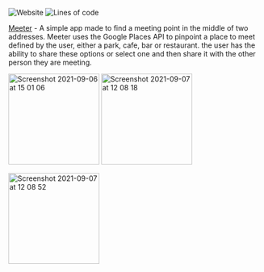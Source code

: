 ![Website](https://img.shields.io/website?down_color=red&down_message=offline&style=flat-square&up_color=green&up_message=online&url=https%3A%2F%2Fwww.meeter.me)   ![Lines of code](https://img.shields.io/tokei/lines/github/yoricktf/meeter?style=flat-square)

[Meeter](meeter.me) - A simple app made to find a meeting point in the middle of two addresses. Meeter uses the Google Places API to pinpoint a place to meet defined by the user, either a park, cafe, bar or restaurant. the user has the ability to share these options or select one and then share it with the other person they are meeting.

<img width="180" alt="Screenshot 2021-09-06 at 15 01 06" src="https://user-images.githubusercontent.com/26628713/132221446-84873827-302c-4000-a3e6-5c4b10b12867.png">    <img width="180" alt="Screenshot 2021-09-07 at 12 08 18" src="https://user-images.githubusercontent.com/26628713/132367496-ec6e0d3b-c75d-4dd0-9065-a5582bf40cec.png">

<img width="180" alt="Screenshot 2021-09-07 at 12 08 52" src="https://user-images.githubusercontent.com/26628713/132367544-1656a988-89a4-49aa-9b35-3e8c8cd6b22c.png">

